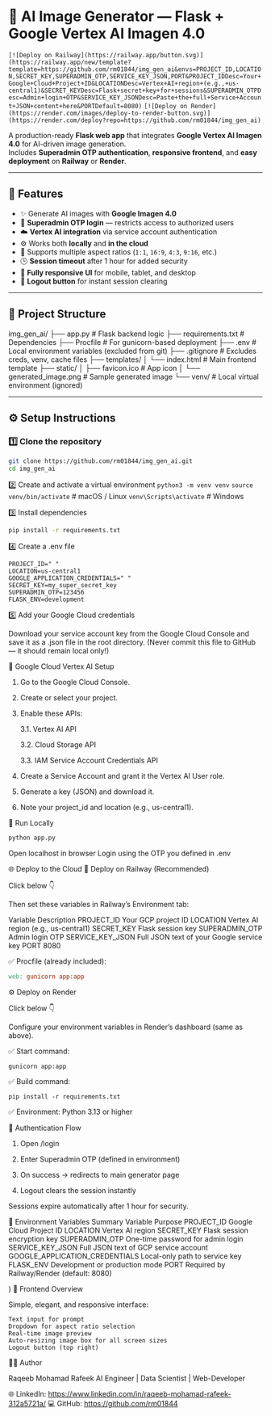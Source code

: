 # 🧠 AI Image Generator — Flask + Google Vertex AI Imagen 4.0

```[![Deploy on Railway](https://railway.app/button.svg)](https://railway.app/new/template?template=https://github.com/rm01844/img_gen_ai&envs=PROJECT_ID,LOCATION,SECRET_KEY,SUPERADMIN_OTP,SERVICE_KEY_JSON,PORT&PROJECT_IDDesc=Your+Google+Cloud+Project+ID&LOCATIONDesc=Vertex+AI+region+(e.g.,+us-central1)&SECRET_KEYDesc=Flask+secret+key+for+sessions&SUPERADMIN_OTPDesc=Admin+login+OTP&SERVICE_KEY_JSONDesc=Paste+the+full+Service+Account+JSON+content+here&PORTDefault=8080)```
```[![Deploy on Render](https://render.com/images/deploy-to-render-button.svg)](https://render.com/deploy?repo=https://github.com/rm01844/img_gen_ai)```

A production-ready **Flask web app** that integrates **Google Vertex AI Imagen 4.0** for AI-driven image generation.  
Includes **Superadmin OTP authentication**, **responsive frontend**, and **easy deployment** on **Railway** or **Render**.

---

## 🚀 Features

- ✨ Generate AI images with **Google Imagen 4.0**
- 🔐 **Superadmin OTP login** — restricts access to authorized users
- ☁️ **Vertex AI integration** via service account authentication
- ⚙️ Works both **locally** and **in the cloud**
- 🧭 Supports multiple aspect ratios (`1:1`, `16:9`, `4:3`, `9:16`, etc.)
- 🕒 **Session timeout** after 1 hour for added security
- 📱 **Fully responsive UI** for mobile, tablet, and desktop
- 🔁 **Logout button** for instant session clearing

---

## 🧩 Project Structure

img_gen_ai/
├── app.py # Flask backend logic
├── requirements.txt # Dependencies
├── Procfile # For gunicorn-based deployment
├── .env # Local environment variables (excluded from git)
├── .gitignore # Excludes creds, venv, cache files
├── templates/
│ └── index.html # Main frontend template
├── static/
│ ├── favicon.ico # App icon
│ └── generated_image.png # Sample generated image
└── venv/ # Local virtual environment (ignored)


---

## ⚙️ Setup Instructions

### 1️⃣ Clone the repository

```bash
git clone https://github.com/rm01844/img_gen_ai.git
cd img_gen_ai
```

2️⃣ Create and activate a virtual environment
```python3 -m venv venv```
```source venv/bin/activate```      # macOS / Linux
```venv\Scripts\activate```         # Windows

3️⃣ Install dependencies
```bash
pip install -r requirements.txt
```

4️⃣ Create a .env file
```
PROJECT_ID=" "
LOCATION=us-central1
GOOGLE_APPLICATION_CREDENTIALS=" "
SECRET_KEY=my_super_secret_key
SUPERADMIN_OTP=123456
FLASK_ENV=development
```

5️⃣ Add your Google Cloud credentials

Download your service account key from the Google Cloud Console and save it as a .json file in the root directory.
(Never commit this file to GitHub — it should remain local only!)


🧠 Google Cloud Vertex AI Setup

1. Go to the Google Cloud Console.

2. Create or select your project.

3. Enable these APIs:

    3.1. Vertex AI API

    3.2. Cloud Storage API

    3.3. IAM Service Account Credentials API

4. Create a Service Account and grant it the Vertex AI User role.

5. Generate a key (JSON) and download it.

6. Note your project_id and location (e.g., us-central1).


🧪 Run Locally
```bash
python app.py
```
Open localhost in browser
Login using the OTP you defined in .env

🌐 Deploy to the Cloud
🚄 Deploy on Railway (Recommended)

Click below 👇

Then set these variables in Railway’s Environment tab:

Variable	            Description
PROJECT_ID	          Your GCP project ID
LOCATION	            Vertex AI region (e.g., us-central1)
SECRET_KEY	          Flask session key
SUPERADMIN_OTP	      Admin login OTP
SERVICE_KEY_JSON	    Full JSON text of your Google service key
PORT	                8080

✅ Procfile (already included):
```makefile
web: gunicorn app:app
```

⚙️ Deploy on Render

Click below 👇

Configure your environment variables in Render’s dashboard (same as above).

✅ Start command:

```
gunicorn app:app
```

✅ Build command:

```
pip install -r requirements.txt
```

✅ Environment:
Python 3.13 or higher

🔐 Authentication Flow

1. Open /login

2. Enter Superadmin OTP (defined in environment)

3. On success → redirects to main generator page

4. Logout clears the session instantly

Sessions expire automatically after 1 hour for security.

🧰 Environment Variables Summary
Variable	                          Purpose
PROJECT_ID	                        Google Cloud Project ID
LOCATION	                          Vertex AI region
SECRET_KEY	                        Flask session encryption key
SUPERADMIN_OTP	                    One-time password for admin login
SERVICE_KEY_JSON	                  Full JSON text of GCP service account
GOOGLE_APPLICATION_CREDENTIALS	    Local-only path to service key
FLASK_ENV	                          Development or production mode
PORT	                              Required by Railway/Render (default: 8080)

)
🎨 Frontend Overview

Simple, elegant, and responsive interface:

    Text input for prompt
    Dropdown for aspect ratio selection
    Real-time image preview
    Auto-resizing image box for all screen sizes
    Logout button (top right)

👨‍💻 Author

Raqeeb Mohamad Rafeek
AI Engineer | Data Scientist | Web-Developer

🌐 LinkedIn: https://www.linkedin.com/in/raqeeb-mohamad-rafeek-312a5721a/
💻 GitHub:   https://github.com/rm01844
